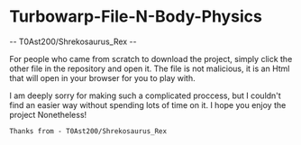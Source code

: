# Turbowarp-File-N-Body-Physics
-- T0Ast200/Shrekosaurus_Rex --

For people who came from scratch to download the project, simply click the other file in the repository and open it. The file is not malicious, it is an
Html that will open in your browser for you to play with.

I am deeply sorry for making such a complicated proccess, but I couldn't find an easier way without spending lots of time on it. I hope you enjoy the project
Nonetheless!

    Thanks from - T0Ast200/Shrekosaurus_Rex
